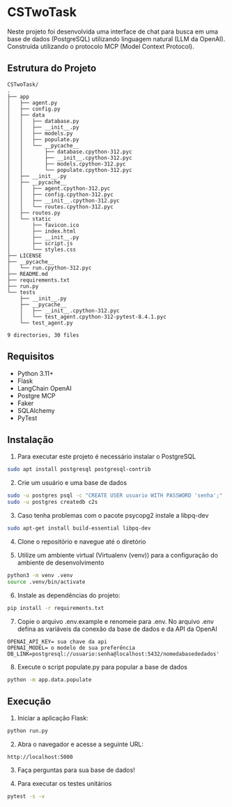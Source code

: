 # CSTwoTask

Neste projeto foi desenvolvida uma interface de chat para busca em uma base de dados (PostgreSQL) utilizando linguagem natural (LLM da OpenAI). Construída utilizando o protocolo MCP (Model Context Protocol).

## Estrutura do Projeto

```
CSTwoTask/
.
├── app
│   ├── agent.py
│   ├── config.py
│   ├── data
│   │   ├── database.py
│   │   ├── __init__.py
│   │   ├── models.py
│   │   ├── populate.py
│   │   └── __pycache__
│   │       ├── database.cpython-312.pyc
│   │       ├── __init__.cpython-312.pyc
│   │       ├── models.cpython-312.pyc
│   │       └── populate.cpython-312.pyc
│   ├── __init__.py
│   ├── __pycache__
│   │   ├── agent.cpython-312.pyc
│   │   ├── config.cpython-312.pyc
│   │   ├── __init__.cpython-312.pyc
│   │   └── routes.cpython-312.pyc
│   ├── routes.py
│   └── static
│       ├── favicon.ico
│       ├── index.html
│       ├── __init__.py
│       ├── script.js
│       └── styles.css
├── LICENSE
├── __pycache__
│   └── run.cpython-312.pyc
├── README.md
├── requirements.txt
├── run.py
└── tests
    ├── __init__.py
    ├── __pycache__
    │   ├── __init__.cpython-312.pyc
    │   └── test_agent.cpython-312-pytest-8.4.1.pyc
    └── test_agent.py

9 directories, 30 files
```


## Requisitos

- Python 3.11+
- Flask
- LangChain OpenAI
- Postgre MCP
- Faker
- SQLAlchemy
- PyTest


## Instalação

1. Para executar este projeto é necessário instalar o PostgreSQL

```bash
sudo apt install postgresql postgresql-contrib
```

2. Crie um usuário e uma base de dados

```bash
sudo -u postgres psql -c "CREATE USER usuario WITH PASSWORD 'senha';"
sudo -u postgres createdb c2s
```

3. Caso tenha problemas com o pacote psycopg2 instale a libpq-dev

```bash
sudo apt-get install build-essential libpq-dev
```

4. Clone o repositório e navegue até o diretório


5. Utilize um ambiente virtual (Virtualenv (venv)) para a configuração do ambiente de desenvolvimento

```bash
python3 -m venv .venv
source .venv/bin/activate
```

6. Instale as dependências do projeto:

```bash
pip install -r requirements.txt
```

7. Copie o arquivo .env.example e renomeie para .env. No arquivo .env defina as variáveis da conexão da base de dados e da API da OpenAI

```
OPENAI_API_KEY= sua chave da api
OPENAI_MODEL= o modelo de sua preferência
DB_LINK=postgresql://usuario:senha@localhost:5432/nomedabasededados'
```

8. Execute o script populate.py para popular a base de dados

```bash
python -m app.data.populate
```

## Execução

1. Iniciar a aplicação Flask:

```bash
python run.py
```

2. Abra o navegador e acesse a seguinte URL:

```
http://localhost:5000
```

3. Faça perguntas para sua base de dados!

4. Para executar os testes unitários
```bash
pytest -s -v
```